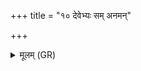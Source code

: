 +++
title = "१० देवेभ्यः सम् अनमन्"

+++
<details><summary>मूलम् (GR)</summary>

देवेभ्यः सम् अनमन् तेभ्यो ऽमृतेन सम् अनमन् ।  
यथा देवेभ्यो ऽमृतेन समनमन्  
(…) ॥ +++(see 1cdef)+++
</details>
